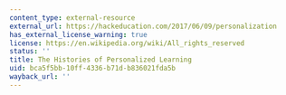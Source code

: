 ```yaml
---
content_type: external-resource
external_url: https://hackeducation.com/2017/06/09/personalization
has_external_license_warning: true
license: https://en.wikipedia.org/wiki/All_rights_reserved
status: ''
title: The Histories of Personalized Learning
uid: bca5f5bb-10ff-4336-b71d-b836021fda5b
wayback_url: ''
---
```

